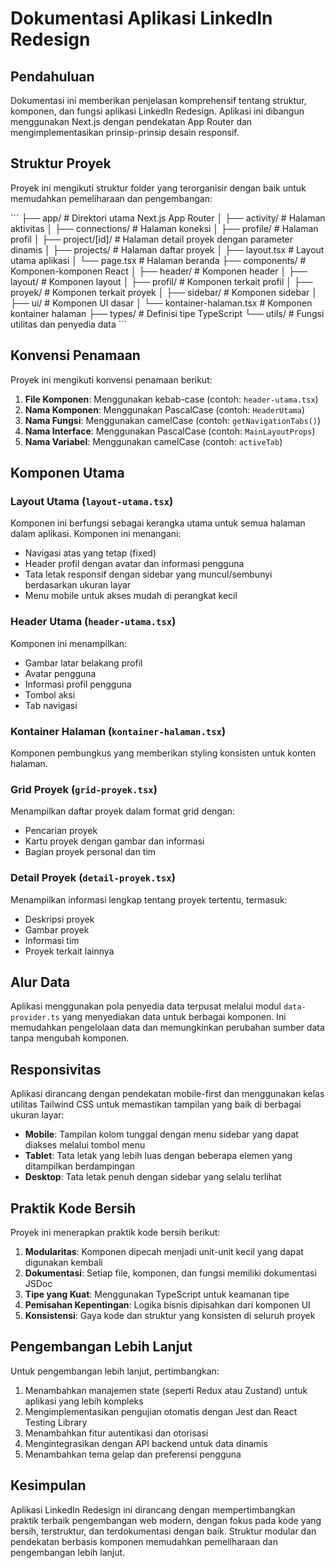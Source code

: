 # Dokumentasi Aplikasi LinkedIn Redesign

## Pendahuluan

Dokumentasi ini memberikan penjelasan komprehensif tentang struktur, komponen, dan fungsi aplikasi LinkedIn Redesign. Aplikasi ini dibangun menggunakan Next.js dengan pendekatan App Router dan mengimplementasikan prinsip-prinsip desain responsif.

## Struktur Proyek

Proyek ini mengikuti struktur folder yang terorganisir dengan baik untuk memudahkan pemeliharaan dan pengembangan:

\`\`\`
├── app/                    # Direktori utama Next.js App Router
│   ├── activity/           # Halaman aktivitas
│   ├── connections/        # Halaman koneksi
│   ├── profile/            # Halaman profil
│   ├── project/[id]/       # Halaman detail proyek dengan parameter dinamis
│   ├── projects/           # Halaman daftar proyek
│   ├── layout.tsx          # Layout utama aplikasi
│   └── page.tsx            # Halaman beranda
├── components/             # Komponen-komponen React
│   ├── header/             # Komponen header
│   ├── layout/             # Komponen layout
│   ├── profil/             # Komponen terkait profil
│   ├── proyek/             # Komponen terkait proyek
│   ├── sidebar/            # Komponen sidebar
│   ├── ui/                 # Komponen UI dasar
│   └── kontainer-halaman.tsx # Komponen kontainer halaman
├── types/                  # Definisi tipe TypeScript
└── utils/                  # Fungsi utilitas dan penyedia data
\`\`\`

## Konvensi Penamaan

Proyek ini mengikuti konvensi penamaan berikut:

1. **File Komponen**: Menggunakan kebab-case (contoh: `header-utama.tsx`)
2. **Nama Komponen**: Menggunakan PascalCase (contoh: `HeaderUtama`)
3. **Nama Fungsi**: Menggunakan camelCase (contoh: `getNavigationTabs()`)
4. **Nama Interface**: Menggunakan PascalCase (contoh: `MainLayoutProps`)
5. **Nama Variabel**: Menggunakan camelCase (contoh: `activeTab`)

## Komponen Utama

### Layout Utama (`layout-utama.tsx`)

Komponen ini berfungsi sebagai kerangka utama untuk semua halaman dalam aplikasi. Komponen ini menangani:

- Navigasi atas yang tetap (fixed)
- Header profil dengan avatar dan informasi pengguna
- Tata letak responsif dengan sidebar yang muncul/sembunyi berdasarkan ukuran layar
- Menu mobile untuk akses mudah di perangkat kecil

### Header Utama (`header-utama.tsx`)

Komponen ini menampilkan:

- Gambar latar belakang profil
- Avatar pengguna
- Informasi profil pengguna
- Tombol aksi
- Tab navigasi

### Kontainer Halaman (`kontainer-halaman.tsx`)

Komponen pembungkus yang memberikan styling konsisten untuk konten halaman.

### Grid Proyek (`grid-proyek.tsx`)

Menampilkan daftar proyek dalam format grid dengan:

- Pencarian proyek
- Kartu proyek dengan gambar dan informasi
- Bagian proyek personal dan tim

### Detail Proyek (`detail-proyek.tsx`)

Menampilkan informasi lengkap tentang proyek tertentu, termasuk:

- Deskripsi proyek
- Gambar proyek
- Informasi tim
- Proyek terkait lainnya

## Alur Data

Aplikasi menggunakan pola penyedia data terpusat melalui modul `data-provider.ts` yang menyediakan data untuk berbagai komponen. Ini memudahkan pengelolaan data dan memungkinkan perubahan sumber data tanpa mengubah komponen.

## Responsivitas

Aplikasi dirancang dengan pendekatan mobile-first dan menggunakan kelas utilitas Tailwind CSS untuk memastikan tampilan yang baik di berbagai ukuran layar:

- **Mobile**: Tampilan kolom tunggal dengan menu sidebar yang dapat diakses melalui tombol menu
- **Tablet**: Tata letak yang lebih luas dengan beberapa elemen yang ditampilkan berdampingan
- **Desktop**: Tata letak penuh dengan sidebar yang selalu terlihat

## Praktik Kode Bersih

Proyek ini menerapkan praktik kode bersih berikut:

1. **Modularitas**: Komponen dipecah menjadi unit-unit kecil yang dapat digunakan kembali
2. **Dokumentasi**: Setiap file, komponen, dan fungsi memiliki dokumentasi JSDoc
3. **Tipe yang Kuat**: Menggunakan TypeScript untuk keamanan tipe
4. **Pemisahan Kepentingan**: Logika bisnis dipisahkan dari komponen UI
5. **Konsistensi**: Gaya kode dan struktur yang konsisten di seluruh proyek

## Pengembangan Lebih Lanjut

Untuk pengembangan lebih lanjut, pertimbangkan:

1. Menambahkan manajemen state (seperti Redux atau Zustand) untuk aplikasi yang lebih kompleks
2. Mengimplementasikan pengujian otomatis dengan Jest dan React Testing Library
3. Menambahkan fitur autentikasi dan otorisasi
4. Mengintegrasikan dengan API backend untuk data dinamis
5. Menambahkan tema gelap dan preferensi pengguna

## Kesimpulan

Aplikasi LinkedIn Redesign ini dirancang dengan mempertimbangkan praktik terbaik pengembangan web modern, dengan fokus pada kode yang bersih, terstruktur, dan terdokumentasi dengan baik. Struktur modular dan pendekatan berbasis komponen memudahkan pemeliharaan dan pengembangan lebih lanjut.
